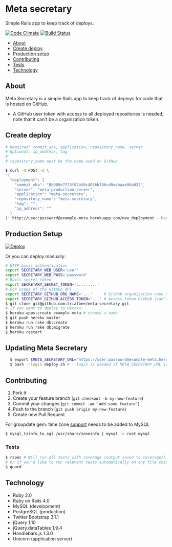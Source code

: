 # Meta secretary
Simple Rails app to keep track of deploys.

[![Code Climate](https://codeclimate.com/github/trialbee/meta-secretary.png)](https://codeclimate.com/github/trialbee/meta-secretary)
[![Build Status](https://travis-ci.org/trialbee/meta-secretary.png?branch=master)](https://travis-ci.org/trialbee/meta-secretary)

- [About](#about)
- [Create deploy](#create-deploy)
- [Production setup](#production-setup)
- [Contributing](#contributing)
- [Tests](#tests)
- [Technology](#technology)

## About
Meta Secretary is a simple Rails app to keep track of deploys for code that is hosted on GitHub.  
* A GitHub user token with access to all deployed repositories is needed, note that it can't be a organization token.

## Create deploy
```bash
# Required: commit_sha, application, repository_name, server
# Optional: ip_address, tag
#
# repository_name must be the name used on GitHub

$ curl -X POST -d \
'{
  "deployment": {
    "commit_sha": "8b988e7f73f07a50c4856bf86cd9aebaae06a032",
    "server": "meta-production-server",
    "application": "meta-secretary",
    "repository_name": "meta-secretary",
    "tag": "",
    "ip_address": ""
  }
}' http://user:password@example-meta.herokuapp.com/new_deployment --header "Content-Type:application/json"
```

## Production Setup
[![Deploy](https://www.herokucdn.com/deploy/button.png)](https://heroku.com/deploy)

Or you can deploy manually:
```bash
# HTTP basic authentication
export SECRETARY_WEB_USER='user'
export SECRETARY_WEB_PASS='password'
# Rails secret token
export SECRETARY_SECRET_TOKEN='.........'
# For usage of the GitHub API
export SECRETARY_GITHUB_ORG_NAME='...'     # GitHub organization name or username
export SECRETARY_GITHUB_ACCESS_TOKEN='...' # Access token GitHub (can't be an organization token), that has access to all repositories
$ git clone git@github.com:trialbee/meta-secretary.git
# If you want to deploy to Heroku:
$ heroku apps:create example-meta # choose a name
$ git push heroku master
$ heroku run rake db:create
$ heroku run rake db:migrate
$ heroku restart
```

## Updating Meta Secretary
```bash
  $ export $META_SECRETARY_URL='https://user:password@example-meta.herokuapp.com'
  $ bash --login deploy.sh # --login is needed if META_SECRETARY_URL is set in bash_profile
```

## Contributing

1. Fork it
2. Create your feature branch (`git checkout -b my-new-feature`)
3. Commit your changes (`git commit -am 'Add some feature'`)
4. Push to the branch (`git push origin my-new-feature`)
5. Create new Pull Request

For groupdate gem: time zone [support](http://dev.mysql.com/doc/refman/5.6/en/time-zone-support.html) needs to be added to MySQL
```bash
$ mysql_tzinfo_to_sql /usr/share/zoneinfo | mysql -u root mysql
```

### Tests

```bash
$ rspec # Will run all tests with coverage (output saved to coverage/)
# Or if you'd like to run relevant tests automatically on any file change
$ guard
```

## Technology

* Ruby 2.0
* Ruby on Rails 4.0
* MySQL      (development)
* PostgreSQL (production)
* Twitter Bootstrap 3.1.1
* jQuery 1.10
* jQuery.dataTables 1.9.4
* Handlebars.js 1.3.0
* Unicorn (application server)
